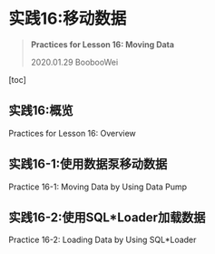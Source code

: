 # 实践16:移动数据

> **Practices for Lesson 16: Moving Data**
>
> 2020.01.29 BoobooWei

[toc]

## 实践16:概览

Practices for Lesson 16: Overview

## 实践16-1:使用数据泵移动数据

Practice 16-1: Moving Data by Using Data Pump

## 实践16-2:使用SQL*Loader加载数据

Practice 16-2: Loading Data by Using SQL*Loader

